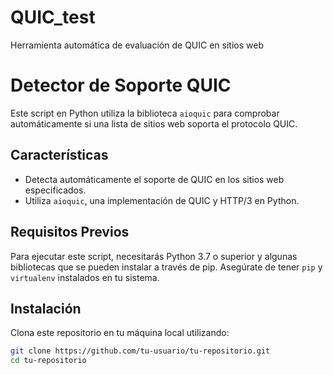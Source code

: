 # QUIC_test
Herramienta automática de evaluación de QUIC en sitios web 

# Detector de Soporte QUIC

Este script en Python utiliza la biblioteca `aioquic` para comprobar automáticamente si una lista de sitios web soporta el protocolo QUIC.

## Características

- Detecta automáticamente el soporte de QUIC en los sitios web especificados.
- Utiliza `aioquic`, una implementación de QUIC y HTTP/3 en Python.

## Requisitos Previos

Para ejecutar este script, necesitarás Python 3.7 o superior y algunas bibliotecas que se pueden instalar a través de pip. Asegúrate de tener `pip` y `virtualenv` instalados en tu sistema.

## Instalación

Clona este repositorio en tu máquina local utilizando:

```bash
git clone https://github.com/tu-usuario/tu-repositorio.git
cd tu-repositorio
